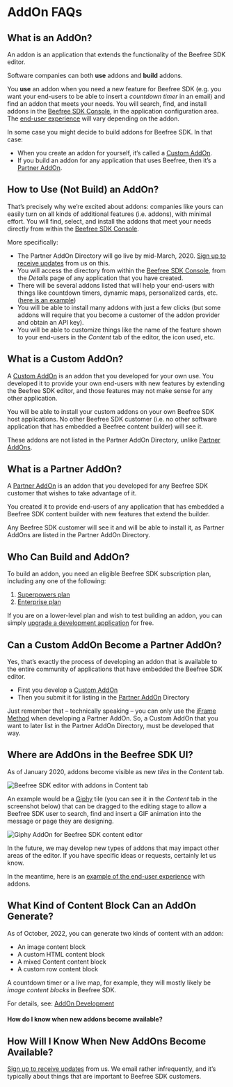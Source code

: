 # AddOn FAQs

## What is an AddOn?

An addon is an application that extends the functionality of the Beefree SDK editor.

Software companies can both **use** addons and **build** addons.

You **use** an addon when you need a new feature for Beefree SDK (e.g. you want your end-users to be able to insert a _countdown timer_ in an email) and find an addon that meets your needs. You will search, find, and install addons in the [Beefree SDK Console](https://dam.beefree.io/devmain), in the application configuration area. The [end-user experience](https://docs.beefree.io/addon-end-user-experience/) will vary depending on the addon.

In some case you might decide to build addons for Beefree SDK. In that case:

* When you create an addon for yourself, it’s called a [Custom AddOn](custom-addons/).
* If you build an addon for any application that uses Beefree, then it’s a [Partner AddOn](partner-addons/).

## How to Use (Not Build) an AddOn?

That’s precisely why we’re excited about addons: companies like yours can easily turn on all kinds of additional features (i.e. addons), with minimal effort. You will find, select, and install the addons that meet your needs directly from within the [Beefree SDK Console](https://dam.beefree.io/devmain).

More specifically:

* The Partner AddOn Directory will go live by mid-March, 2020. [Sign up to receive updates](https://docs.beefree.io/updates/) from us on this.
* You will access the directory from within the [Beefree SDK Console](https://dam.beefree.io/devmain), from the _Details_ page of any application that you have created.
* There will be several addons listed that will help your end-users with things like countdown timers, dynamic maps, personalized cards, etc. ([here is an example](https://docs.beefree.io/addon-end-user-experience/))
* You will be able to install many addons with just a few clicks (but some addons will require that you become a customer of the addon provider and obtain an API key).
* You will be able to customize things like the name of the feature shown to your end-users in the _Content_ tab of the editor, the icon used, etc.

## What is a Custom AddOn?

A [Custom AddOn](custom-addons/) is an addon that you developed for your own use. You developed it to provide your own end-users with new features by extending the Beefree SDK editor, and those features may not  make sense for any other application.

You will be able to install your custom addons on your own Beefree SDK host applications. No other Beefree SDK customer (i.e. no other software application that has embedded a Beefree content builder) will see it.

These addons are not listed in the Partner AddOn Directory, unlike [Partner AddOns](partner-addons/).

## What is a Partner AddOn?

A [Partner AddOn](partner-addons/) is an addon that you developed for any Beefree SDK customer that wishes to take advantage of it.

You created it to provide end-users of any application that has embedded a Beefree SDK content builder with new features that extend the builder.

Any Beefree SDK customer will see it and will be able to install it, as Partner AddOns are listed in the Partner AddOn Directory.

## Who Can Build and AddOn?

To build an addon, you need an eligible Beefree SDK subscription plan, including any one of the following:

1. [Superpowers plan](https://dam.beefree.io/pluginpricing)
2. [Enterprise plan](https://dam.beefree.io/pluginpricing)

If you are on a lower-level plan and wish to test building an addon, you can simply [upgrade a development application](../getting-started/development-applications.md) for free.

## Can a Custom AddOn Become a Partner AddOn?

Yes, that’s exactly the process of developing an addon that is available to the entire community of applications that have embedded the Beefree SDK editor.

* First you develop a [Custom AddOn](custom-addons/)
* Then you submit it for listing in the [Partner AddOn](partner-addons/) Directory

Just remember that – technically speaking – you can only use the [iFrame Method](custom-addons/addon-development.md) when developing a Partner AddOn. So, a Custom AddOn that you want to later list in the Partner AddOn Directory, must be developed that way.

## Where are AddOns in the Beefree SDK UI?

As of January 2020, addons become visible as new _tiles_ in the _Content_ tab.

![Beefree SDK editor with addons in Content tab](https://docs.beefree.io/wp-content/uploads/2020/02/BEE-AddOns-Yes-1024x460.png)

An example would be a [Giphy](https://giphy.com/) tile (you can see it in the _Content_ tab in the screenshot below) that can be dragged to the editing stage to allow a Beefree SDK user to search, find and insert a GIF animation into the message or page they are designing.

![Giphy AddOn for Beefree SDK content editor](https://docs.beefree.io/wp-content/uploads/2020/02/BEE-AddOns-Giphy-1-1024x794.png)

In the future, we may develop new types of addons that may impact other areas of the editor. If you have specific ideas or requests, certainly let us know.

In the meantime, here is an [example of the end-user experience](https://docs.beefree.io/addon-end-user-experience/) with addons.

## What Kind of Content Block Can an AddOn Generate?

As of October, 2022, you can generate two kinds of content with an addon:

* An image content block
* A custom HTML content block
* A mixed Content content block
* A custom row content block

A countdown timer or a live map, for example, they will mostly likely be _image content blocks_ in Beefree SDK.

For details, see: [AddOn Development](custom-addons/addon-development.md)

#### How do I know when new addons become available? <a href="#how-do-i-know-when-new-addons-become-available" id="how-do-i-know-when-new-addons-become-available"></a>

## How Will I Know When New AddOns Become Available?

[Sign up to receive updates](https://docs.beefree.io/updates/) from us. We email rather infrequently, and it’s typically about things that are important to Beefree SDK customers.
